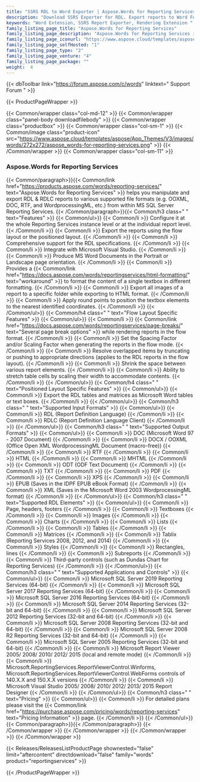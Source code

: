 ```yaml
---
title: "SSRS RDL to Word Exporter | Aspose.Words for Reporting Services"
description: "Download SSRS Exporter for RDL. Export reports to Word Formats (DOC DOCX PDF RTF HTML MHTML ODT TXT XPS & WordprocessingML) from SQL Server Reporting Services. "
keywords: "Word Extension, SSRS Report Exporter, Rendering Extension "
family_listing_page_title: "Aspose.Words for Reporting Services"
family_listing_page_description: "Aspose.Words for Reporting Services is a rendering extension aimed at software developers to export RDL and RDLC reports as DOC, DOCX, PDF, RTF, HTML, MHTML, ODT, TXT, XPS and WordprocessingML documents from within Microsoft SQL Server Reporting Services."
family_listing_page_iconurl: "https://www.aspose.cloud/templates/aspose/App_Themes/V3/images/words/272x272/aspose_words-for-reporting-services.png"
family_listing_page_selfHosted: "1"
family_listing_page_type: "2"
family_listing_page_venture: "4"
family_listing_page_package: ""
weight:  4
---
```


{{< dbToolbar link="https://forum.aspose.com/c/words" linktext=" Support Forum " >}}


{{< ProductPageWrapper >}}

<!-- ReleasesListProductPage-->
  <!--  {{< Releases/ReleasesListProductPage shownested="false"  limit="beforecontent" directdownload="false" family="words" product="reportingservices" >}} -->
<!-- /ReleasesListProductPage-->

<!-- ProductPageContent-->
{{< Common/wrapper class="col-md-12" >}}
    {{< Common/wrapper class="panel-body downloadfilebody" >}}
        {{< Common/wrapper class="productbox" >}}
            {{< Common/wrapper class="col-sm-1" >}}
                {{< Common/image class="product-icon" src="https://www.aspose.cloud/templates/aspose/App_Themes/V3/images/words/272x272/aspose_words-for-reporting-services.png"  >}}
            {{< /Common/wrapper >}}
            {{< Common/wrapper class="col-sm-11" >}}
                <h3 class="product-title">Aspose.Words for Reporting Services</h3>
                {{< Common/paragraph>}}{{< Common/link href="https://products.aspose.com/words/reporting-services/" text="Aspose.Words for Reporting Services"  >}} helps you
                    manipulate and export RDL & RDLC reports to various supported file formats (e.g. OOXML, DOC,
                    RTF, and
                    WordprocessingML, etc.) from within MS SQL Server Reporting Services.
                    {{< /Common/paragraph>}}{{< Common/h3 class=" " text="Features"  >}}
                     {{< Common/ul>}} 
                           {{< Common/li >}} Configure it at the whole Reporting Services instance level or at the individual report
                            level. {{< /Common/li >}}
                           {{< Common/li >}} Export the reports using the flow layout or the positioned layout. {{< /Common/li >}}
                           {{< Common/li >}} Comprehensive support for the RDL specifications. {{< /Common/li >}}
                           {{< Common/li >}} Integrate with Microsoft Visual Studio. {{< /Common/li >}}
                           {{< Common/li >}} Produce MS Word Documents in the Portrait or Landscape page orientation. {{< /Common/li >}}
                           {{< Common/li >}} Provides a {{< Common/link href="https://docs.aspose.com/words/reportingservices/html-formatting/" text="workaround"  >}}
                            to format
                            the content of a single textbox in different formatting. {{< /Common/li >}}
                           {{< Common/li >}} Export all images of a report to a specific folder while exporting to HTML format. {{< /Common/li >}}
                           {{< Common/li >}} Apply round points to position the textbox elements to the nearest identified coordinates.
                         {{< /Common/li >}}
                     {{< /Common/ul>}}
                    {{< Common/h4 class=" " text="Flow Layout Specific Features"  >}}
                     {{< Common/ul>}} 
                           {{< Common/li >}} {{< Common/link href="https://docs.aspose.com/words/reportingservices/page-breaks/" text="Several page break options"  >}} while
                            rendering reports in the flow format. {{< /Common/li >}}
                           {{< Common/li >}} Set the Spacing Factor and/or Scaling Factor when generating the reports in the flow mode.
                         {{< /Common/li >}}
                           {{< Common/li >}} Resolve overlapped items by truncating or pushing to appropriate directions (applies to the
                            RDL reports in the
                            flow layout). {{< /Common/li >}}
                           {{< Common/li >}} Shrink the space between various report elements. {{< /Common/li >}}
                           {{< Common/li >}} Ability to stretch table cells by scaling their width to accommodate contents. {{< /Common/li >}}
                     {{< /Common/ul>}}
                    {{< Common/h4 class=" " text="Positioned Layout Specific Features"  >}}
                     {{< Common/ul>}} 
                           {{< Common/li >}} Export the RDL tables and matrices as Microsoft Word tables or text boxes. {{< /Common/li >}}
                     {{< /Common/ul>}}
                    {{< Common/h3 class=" " text="Supported Input Formats"  >}}
                     {{< Common/ul>}} 
                           {{< Common/li >}} RDL (Report Definition Language) {{< /Common/li >}}
                           {{< Common/li >}} RDLC (Report Definition Language Client) {{< /Common/li >}}
                     {{< /Common/ul>}}
                    {{< Common/h3 class=" " text="Supported Output Formats"  >}}
                     {{< Common/ul>}} 
                           {{< Common/li >}} DOC (Microsoft Word 97 - 2007 Document) {{< /Common/li >}}
                           {{< Common/li >}} DOCX / OOXML (Office Open XML WordprocessingML Document (macro-free)) {{< /Common/li >}}
                           {{< Common/li >}} RTF {{< /Common/li >}}
                           {{< Common/li >}} HTML {{< /Common/li >}}
                           {{< Common/li >}} MHTML {{< /Common/li >}}
                           {{< Common/li >}} ODT (ODF Text Document) {{< /Common/li >}}
                           {{< Common/li >}} TXT {{< /Common/li >}}
                           {{< Common/li >}} PDF {{< /Common/li >}}
                           {{< Common/li >}} XPS {{< /Common/li >}}
                           {{< Common/li >}} EPUB (Saves in the IDPF EPUB eBook Format) {{< /Common/li >}}
                           {{< Common/li >}} XML (Saves in the Microsoft Word 2003 WordprocessingML format) {{< /Common/li >}}
                     {{< /Common/ul>}}
                    {{< Common/h3 class=" " text="Supported RDL Elements"  >}}
                     {{< Common/ul>}} 
                           {{< Common/li >}} Page, headers, footers {{< /Common/li >}}
                           {{< Common/li >}} Textboxes {{< /Common/li >}}
                           {{< Common/li >}} Images {{< /Common/li >}}
                           {{< Common/li >}} Charts {{< /Common/li >}}
                           {{< Common/li >}} Lists {{< /Common/li >}}
                           {{< Common/li >}} Tables {{< /Common/li >}}
                           {{< Common/li >}} Matrices {{< /Common/li >}}
                           {{< Common/li >}} Tablix (Reporting Services 2008, 2012, and 2014) {{< /Common/li >}}
                           {{< Common/li >}} Styles {{< /Common/li >}}
                           {{< Common/li >}} Rectangles, lines {{< /Common/li >}}
                           {{< Common/li >}} Subreports {{< /Common/li >}}
                           {{< Common/li >}} Third-party controls (such as Dundas Chart for Reporting Services) {{< /Common/li >}}
                     {{< /Common/ul>}}
                    {{< Common/h3 class=" " text="Supported Applications and Controls"  >}}
                     {{< Common/ul>}} 
                           {{< Common/li >}} Microsoft SQL Server 2019 Reporting Services (64-bit) {{< /Common/li >}}
                           {{< Common/li >}} Microsoft SQL Server 2017 Reporting Services (64-bit) {{< /Common/li >}}
                           {{< Common/li >}} Microsoft SQL Server 2016 Reporting Services (64-bit) {{< /Common/li >}}
                           {{< Common/li >}} Microsoft SQL Server 2014 Reporting Services (32-bit and 64-bit) {{< /Common/li >}}
                           {{< Common/li >}} Microsoft SQL Server 2012 Reporting Services (32-bit and 64-bit) {{< /Common/li >}}
                           {{< Common/li >}} Microsoft SQL Server 2008 Reporting Services (32-bit and 64-bit) {{< /Common/li >}}
                           {{< Common/li >}} Microsoft SQL Server 2008 R2 Reporting Services (32-bit and 64-bit) {{< /Common/li >}}
                           {{< Common/li >}} Microsoft SQL Server 2005 Reporting Services (32-bit and 64-bit) {{< /Common/li >}}
                           {{< Common/li >}} Microsoft Report Viewer 2005/ 2008/ 2010/ 2012/ 2015 (local and remote mode) {{< /Common/li >}}
                           {{< Common/li >}} Microsoft.ReportingServices.ReportViewerControl.Winforms,
                            Microsoft.ReportingServices.ReportViewerControl.WebForms controls of 140.X.X and 150.X.X
                            versions {{< /Common/li >}}
                           {{< Common/li >}} Microsoft Visual Studio 2005/ 2008/ 2010/ 2012/ 2013/ 2015 Report Designer {{< /Common/li >}}
                     {{< /Common/ul>}}
                    {{< Common/h3 class=" " text="Pricing"  >}}
                     {{< Common/ul>}} 
                           {{< Common/li >}} For detailed plans please visit the {{< Common/link href="https://purchase.aspose.com/pricing/words/reporting-services" text="Pricing Information"  >}} page. {{< /Common/li >}}
                     {{< /Common/ul>}}
                {{< Common/paragraph>}}{{< /Common/paragraph>}}
            {{< /Common/wrapper >}}
        {{< /Common/wrapper >}}
    {{< /Common/wrapper >}}
{{< /Common/wrapper >}}

<!-- /ProductPageContent-->



<!-- ReleasesListProductPage-->
   {{< Releases/ReleasesListProductPage shownested="false"  limit="aftercontent" directdownload="false" family="words" product="reportingservices" >}}
<!-- /ReleasesListProductPage-->

{{< /ProductPageWrapper >}}

